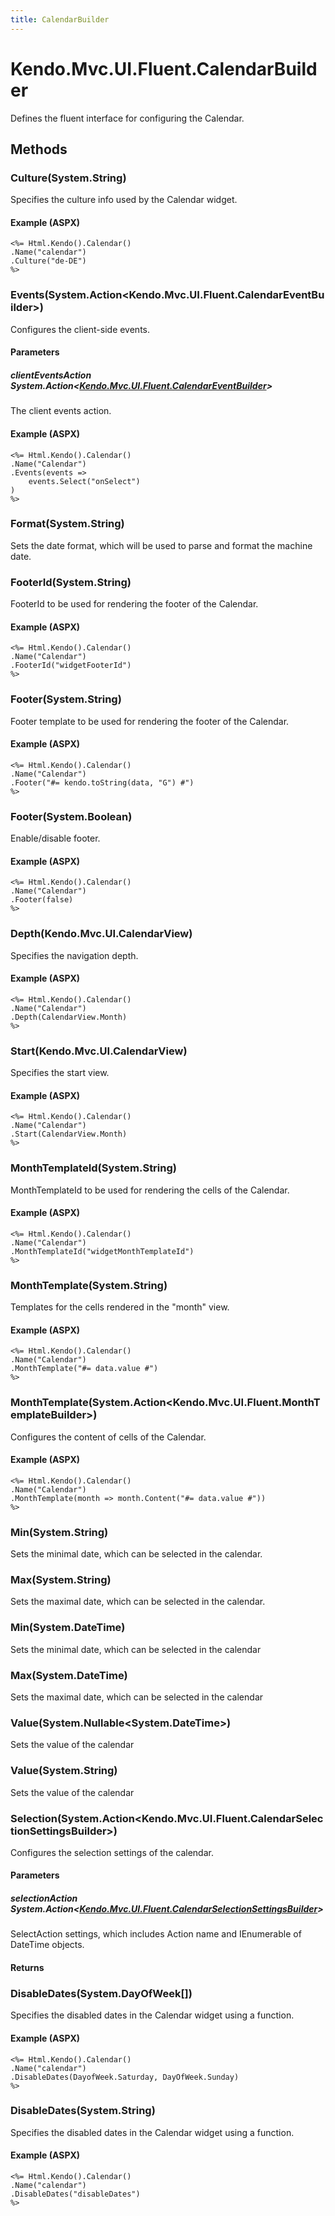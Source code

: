 ```yaml
---
title: CalendarBuilder
---
```


# Kendo.Mvc.UI.Fluent.CalendarBuilder
Defines the fluent interface for configuring the Calendar.




## Methods


### Culture(System.String)
Specifies the culture info used by the Calendar widget.




#### Example (ASPX)
    <%= Html.Kendo().Calendar()
    .Name("calendar")
    .Culture("de-DE")
    %>


### Events(System.Action\<Kendo.Mvc.UI.Fluent.CalendarEventBuilder\>)
Configures the client-side events.


#### Parameters

##### clientEventsAction System.Action<[Kendo.Mvc.UI.Fluent.CalendarEventBuilder](/api/aspnet-mvc/Kendo.Mvc.UI.Fluent/CalendarEventBuilder)>
The client events action.




#### Example (ASPX)
    <%= Html.Kendo().Calendar()
    .Name("Calendar")
    .Events(events =>
        events.Select("onSelect")
    )
    %>


### Format(System.String)
Sets the date format, which will be used to parse and format the machine date.





### FooterId(System.String)
FooterId to be used for rendering the footer of the Calendar.




#### Example (ASPX)
    <%= Html.Kendo().Calendar()
    .Name("Calendar")
    .FooterId("widgetFooterId")
    %>


### Footer(System.String)
Footer template to be used for rendering the footer of the Calendar.




#### Example (ASPX)
    <%= Html.Kendo().Calendar()
    .Name("Calendar")
    .Footer("#= kendo.toString(data, "G") #")
    %>


### Footer(System.Boolean)
Enable/disable footer.




#### Example (ASPX)
    <%= Html.Kendo().Calendar()
    .Name("Calendar")
    .Footer(false)
    %>


### Depth(Kendo.Mvc.UI.CalendarView)
Specifies the navigation depth.




#### Example (ASPX)
    <%= Html.Kendo().Calendar()
    .Name("Calendar")
    .Depth(CalendarView.Month)
    %>


### Start(Kendo.Mvc.UI.CalendarView)
Specifies the start view.




#### Example (ASPX)
    <%= Html.Kendo().Calendar()
    .Name("Calendar")
    .Start(CalendarView.Month)
    %>


### MonthTemplateId(System.String)
MonthTemplateId to be used for rendering the cells of the Calendar.




#### Example (ASPX)
    <%= Html.Kendo().Calendar()
    .Name("Calendar")
    .MonthTemplateId("widgetMonthTemplateId")
    %>


### MonthTemplate(System.String)
Templates for the cells rendered in the "month" view.




#### Example (ASPX)
    <%= Html.Kendo().Calendar()
    .Name("Calendar")
    .MonthTemplate("#= data.value #")
    %>


### MonthTemplate(System.Action\<Kendo.Mvc.UI.Fluent.MonthTemplateBuilder\>)
Configures the content of cells of the Calendar.




#### Example (ASPX)
    <%= Html.Kendo().Calendar()
    .Name("Calendar")
    .MonthTemplate(month => month.Content("#= data.value #"))
    %>


### Min(System.String)
Sets the minimal date, which can be selected in the calendar.





### Max(System.String)
Sets the maximal date, which can be selected in the calendar.





### Min(System.DateTime)
Sets the minimal date, which can be selected in the calendar





### Max(System.DateTime)
Sets the maximal date, which can be selected in the calendar





### Value(System.Nullable\<System.DateTime\>)
Sets the value of the calendar





### Value(System.String)
Sets the value of the calendar





### Selection(System.Action\<Kendo.Mvc.UI.Fluent.CalendarSelectionSettingsBuilder\>)
Configures the selection settings of the calendar.


#### Parameters

##### selectionAction System.Action<[Kendo.Mvc.UI.Fluent.CalendarSelectionSettingsBuilder](/api/aspnet-mvc/Kendo.Mvc.UI.Fluent/CalendarSelectionSettingsBuilder)>
SelectAction settings, which includes Action name and IEnumerable of DateTime objects.



#### Returns




### DisableDates(System.DayOfWeek[])
Specifies the disabled dates in the Calendar widget using a function.




#### Example (ASPX)
    <%= Html.Kendo().Calendar()
    .Name("calendar")
    .DisableDates(DayofWeek.Saturday, DayOfWeek.Sunday)
    %>


### DisableDates(System.String)
Specifies the disabled dates in the Calendar widget using a function.




#### Example (ASPX)
    <%= Html.Kendo().Calendar()
    .Name("calendar")
    .DisableDates("disableDates")
    %>



